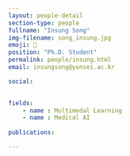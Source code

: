 ```yaml
---
layout: people-detail
section-type: people
fullname: "Insung Song"
img-filename: song_insung.jpg
emoji: 💪
position: "Ph.D. Student"
permalink: people/insung.html
email: insungsong@yonsei.ac.kr

social:
  

fields:
    - name : Multimodal Learning
    - name : Medical AI
    
publications:

---
```

